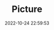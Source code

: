 ---
weight: 1
images:
- /images/edited/155.jpeg
title: Picture
date: 2022-10-24 22:59:53
tags: [luminar neo,work,person,bench]
---